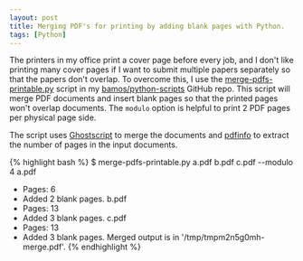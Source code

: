 ```yaml
---
layout: post
title: Merging PDF's for printing by adding blank pages with Python.
tags: [Python]
---
```


The printers in my office print a cover page before every job,
and I don't like printing many cover pages if I want to submit
multiple papers separately so that the papers don't overlap.
To overcome this, I use the [merge-pdfs-printable.py][merge-pdfs-printable]
script in my [bamos/python-scripts][python-scripts] GitHub repo.
This script will merge PDF documents and insert blank pages
so that the printed pages won't overlap documents.
The `modulo` option is helpful to print 2 PDF pages per physical
page side.

The script uses [Ghostscript][gs] to merge the documents
and [pdfinfo][pdfinfo] to extract the number of pages
in the input documents.

{% highlight bash %}
$ merge-pdfs-printable.py a.pdf b.pdf c.pdf --modulo 4
a.pdf
 + Pages: 6
 + Added 2 blank pages.
b.pdf
 + Pages: 13
 + Added 3 blank pages.
c.pdf
 + Pages: 13
 + Added 3 blank pages.
Merged output is in '/tmp/tmpm2n5g0mh-merge.pdf'.
{% endhighlight %}

[gs]: http://www.ghostscript.com/doc/current/Use.htm
[pdfinfo]: http://linux.die.net/man/1/pdfinfo
[python-scripts]: https://github.com/bamos/python-scripts
[merge-pdfs-printable]: https://github.com/bamos/python-scripts/blob/master/python3/merge-pdfs-printable.py
